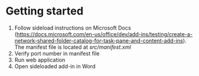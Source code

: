 # Getting started

1. Follow sideload instructions on Microsoft Docs (https://docs.microsoft.com/en-us/office/dev/add-ins/testing/create-a-network-shared-folder-catalog-for-task-pane-and-content-add-ins). The manifest file is located at _src/manifest.xml_
2. Verify port number in manifest file
2. Run web application
3. Open sideloaded add-in in Word
